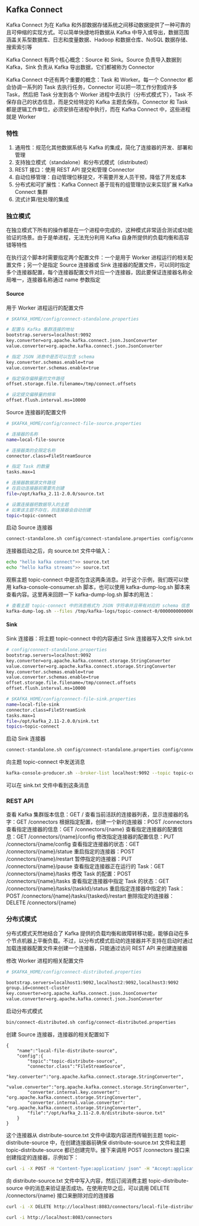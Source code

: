 ## Kafka Connect
Kafka Connect 为在 Kafka 和外部数据存储系统之间移动数据提供了一种可靠的且可伸缩的实现方式。可以简单快捷地将数据从 Kafka 中导入或导出，数据范围涵盖关系型数据库、日志和度量数据、Hadoop 和数据仓库、NoSQL 数据存储、搜索索引等

Kafka Connect 有两个核心概念：Source 和 Sink。Source 负责导入数据到 Kafka，Sink 负责从 Kafka 导出数据，它们都被称为 Connector

Kafka Connect 中还有两个重要的概念：Task 和 Worker。每一个 Connector 都会协调一系列的 Task 去执行任务，Connector 可以把一项工作分割成许多 Task，然后把 Task 分发到各个 Worker 进程中去执行（分布式模式下），Task 不保存自己的状态信息，而是交给特定的 Kafka 主题去保存。Connector 和 Task 都是逻辑工作单位，必须安排在进程中执行，而在 Kafka Connect 中，这些进程就是 Worker

### 特性
1. 通用性：规范化其他数据系统与 Kafka 的集成，简化了连接器的开发、部署和管理
2. 支持独立模式（standalone）和分布式模式（distributed）
3. REST 接口：使用 REST API 提交和管理 Connector
4. 自动位移管理：自动管理位移提交，不需要开发人员干预，降低了开发成本
5. 分布式和可扩展性：Kafka Connect 基于现有的组管理协议来实现扩展 Kafka Connect 集群
6. 流式计算/批处理的集成

### 独立模式
在独立模式下所有的操作都是在一个进程中完成的，这种模式非常适合测试或功能验证的场景。由于是单进程，无法充分利用 Kafka 自身所提供的负载均衡和高容错等特性

在执行这个脚本时需要指定两个配置文件：一个是用于 Worker 进程运行的相关配置文件；另一个是指定 Source 连接器或 Sink 连接器的配置文件，可以同时指定多个连接器配置，每个连接器配置文件对应一个连接器，因此要保证连接器名称全局唯一，连接器名称通过 name 参数指定

#### Source
用于 Worker 进程运行的配置文件
```sh
# $KAFKA_HOME/config/connect-standalone.properties

# 配置与 Kafka 集群连接的地址
bootstrap.servers=localhost:9092
key.converter=org.apache.kafka.connect.json.JsonConverter
value.converter=org.apache.kafka.connect.json.JsonConverter

# 指定 JSON 消息中是否可以包含 schema
key.converter.schemas.enable=true
value.converter.schemas.enable=true

# 指定保存偏移量的文件路径
offset.storage.file.filename=/tmp/connect.offsets

# 设定提交偏移量的频率
offset.flush.interval.ms=10000
```

Source 连接器的配置文件
```sh
# $KAFKA_HOME/config/connect-file-source.properties

# 连接器的名称
name=local-file-source

# 连接器类的全限定名称
connector.class=FileStreamSource

# 指定 Task 的数量
tasks.max=1

# 连接器数据源文件路径
# 在启动连接器前需要先创建
file=/opt/kafka_2.11-2.0.0/source.txt

# 设置连接器把数据导入的主题
# 如果该主题不存在，则连接器会自动创建
topic=topic-connect
```

启动 Source 连接器
```sh
connect-standalone.sh config/connect-standalone.properties config/connect-file-source.properties
```

连接器启动之后，向 source.txt 文件中输入：
```sh
echo "hello kafka connect">> source.txt
echo "hello kafka streams">> source.txt
```

观察主题 topic-connect 中是否包含这两条消息。对于这个示例，我们既可以使用 kafka-console-consumer.sh 脚本，也可以使用 kafka-dump-log.sh 脚本来查看内容。这里再来回顾一下 kafka-dump-log.sh 脚本的用法：

```sh
# 查看主题 topic-connect 中的消息格式为 JSON 字符串并且带有对应的 schema 信息
kafka-dump-log.sh --files /tmp/kafka-logs/topic-connect-0/00000000000000000000.log --print-data-log
```

#### Sink
Sink 连接器：将主题 topic-connect 中的内容通过 Sink 连接器写入文件 sink.txt

```sh
# config/connect-standalone.properties
bootstrap.servers=localhost:9092
key.converter=org.apache.kafka.connect.storage.StringConverter
value.converter=org.apache.kafka.connect.storage.StringConverter
key.converter.schemas.enable=true
value.converter.schemas.enable=true
offset.storage.file.filename=/tmp/connect.offsets
offset.flush.interval.ms=10000
```

```sh
# $KAFKA_HOME/config/connect-file-sink.properties
name=local-file-sink
connector.class=FileStreamSink
tasks.max=1
file=/opt/kafka_2.11-2.0.0/sink.txt
topics=topic-connect
```

启动 Sink 连接器
```sh
connect-standalone.sh config/connect-standalone.properties config/connect-file-sink.properties
```

向主题 topic-connect 中发送消息
```sh
kafka-console-producer.sh --broker-list localhost:9092 --topic topic-connect
```
可以在 sink.txt 文件中看到这条消息

### REST API
查看 Kafka 集群版本信息：GET /
查看当前活跃的连接器列表，显示连接器的名字：GET /connectors
根据指定配置，创建一个新的连接器：POST /connectors
查看指定连接器的信息：GET /connectors/{name}
查看指定连接器的配置信息：GET /connectors/{name}/config
修改指定连接器的配置信息：PUT /connectors/{name/config
查看指定连接器的状态：GET /connectors/{name}/statue
重启指定的连接器：POST /connectors/{name}/restart
暂停指定的连接器：PUT /connectors/{name}/pause
查看指定连接器正在运行的 Task：GET /connectors/{name}/tasks
修改 Task 的配置：POST /connectors/{name}/tasks
查看指定连接器中指定 Task 的状态：GET /connectors/{name}/tasks/{taskId}/status
重启指定连接器中指定的 Task：POST /connectors/{name}/tasks/{tasked}/restart 
删除指定的连接器：DELETE /connectors/{name}

### 分布式模式
分布式模式天然地结合了 Kafka 提供的负载均衡和故障转移功能，能够自动在多个节点机器上平衡负载。不过，以分布式模式启动的连接器并不支持在启动时通过加载连接器配置文件来创建一个连接器，只能通过访问 REST API 来创建连接器

修改 Worker 进程的相关配置文件
```sh
# $KAFKA_HOME/config/connect-distributed.properties

bootstrap.servers=localhost1:9092,localhost2:9092,localhost3:9092
group.id=connect-cluster
key.converter=org.apache.kafka.connect.json.JsonConverter
value.converter=org.apache.kafka.connect.json.JsonConverter
```

启动分布式模式
```sh
bin/connect-distributed.sh config/connect-distributed.properties 
```

创建 Source 连接器，连接器的相关配置如下
```
{
    "name":"local-file-distribute-source",
    "config":{
        "topic":"topic-distribute-source",
        "connector.class":"FileStreamSource",
        "key.converter":"org.apache.kafka.connect.storage.StringConverter",
        "value.converter":"org.apache.kafka.connect.storage.StringConverter",
        "converter.internal.key.converter":
"org.apache.kafka.connect.storage.StringConverter",
        "converter.internal.value.converter":
"org.apache.kafka.connect.storage.StringConverter",
        "file":"/opt/kafka_2.11-2.0.0/distribute-source.txt"
    }
}
```

这个连接器从 distribute-source.txt 文件中读取内容进而传输到主题 topic-distribute-source 中，在创建连接器前确保 distribute-source.txt 文件和主题 topic-distribute-source 都已创建完毕。接下来调用 POST /connectors 接口来创建指定的连接器，示例如下：

```sh
curl -i -X POST -H "Content-Type:application/ json" -H "Accept:application/json" -d '{"name":"local-file-distribute-source", "config":{"topic":"topic-distribute-source","connector.class":"FileStreamSource","key.converter":"org.apache.kafka.connect.storage.StringConverter","value.converter":"org.apache.kafka.connect.storage.StringConverter","converter.internal.key.converter":"org.apache.kafka.connect.storage.StringConverter","converter.internal.value.converter":"org.apache.kafka.connect.storage.StringConverter","file":"/opt/kafka_2.11-2.0.0/distribute-source.txt"}}' http://localhost:8083/connectors
```

向 distribute-source.txt 文件中写入内容，然后订阅消费主题 topic-distribute-source 中的消息来验证是否成功。在使用完毕之后，可以调用 DELETE /connectors/{name} 接口来删除对应的连接器

```sh
curl -i -X DELETE http://localhost:8083/connectors/local-file-distribute-source
```
```sh
curl -i http://localhost:8083/connectors
```
